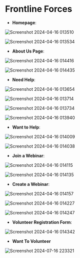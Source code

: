 # Frontline Forces

- **Homepage**:
  
![Screenshot 2024-04-16 013510](https://github.com/anvita-kumar30/FrontlineForces/assets/109106936/06c3a854-12e4-498e-b498-6c004b87246d)


![Screenshot 2024-04-16 013534](https://github.com/anvita-kumar30/FrontlineForces/assets/109106936/2b845f0f-fb28-4d06-89b5-97e9e6f5c275)


- **About Us Page**:
  
![Screenshot 2024-04-16 014416](https://github.com/anvita-kumar30/FrontlineForces/assets/109106936/d793fb5e-f46d-46bb-a7a2-ff88d6c14a41)


![Screenshot 2024-04-16 014435](https://github.com/anvita-kumar30/FrontlineForces/assets/109106936/14d9af2b-5c36-4280-b5e8-108f9f14fc2c)


- **Need Help**:
  
![Screenshot 2024-04-16 013654](https://github.com/anvita-kumar30/FrontlineForces/assets/109106936/33706f0b-7e66-4afd-9058-6a9434f90d69)


![Screenshot 2024-04-16 013714](https://github.com/anvita-kumar30/FrontlineForces/assets/109106936/ac98ff26-d21a-458c-9372-3b330706b56c)


![Screenshot 2024-04-16 013734](https://github.com/anvita-kumar30/FrontlineForces/assets/109106936/04960303-d412-4c8c-90c9-6da472715893)


![Screenshot 2024-04-16 013940](https://github.com/anvita-kumar30/FrontlineForces/assets/109106936/0b03d056-e082-49f3-bf33-9a5dcf34c523)


- **Want to Help**:
  
![Screenshot 2024-04-16 014009](https://github.com/anvita-kumar30/FrontlineForces/assets/109106936/22a3ba67-bfeb-4646-bdc8-c1642369338f)


![Screenshot 2024-04-16 014038](https://github.com/anvita-kumar30/FrontlineForces/assets/109106936/5587ead2-4335-447e-9678-389cf8a1956c)


- **Join a Webinar**:
  
![Screenshot 2024-04-16 014115](https://github.com/anvita-kumar30/FrontlineForces/assets/109106936/dbe60da2-0608-4f35-b91e-6873316bb065)


![Screenshot 2024-04-16 014135](https://github.com/anvita-kumar30/FrontlineForces/assets/109106936/e8124fe2-b311-4ffa-9c9e-51c590a32fae)


- **Create a Webinar**:
  
![Screenshot 2024-04-16 014157](https://github.com/anvita-kumar30/FrontlineForces/assets/109106936/4d3ebb3f-4651-415c-8f0e-3201a0571a7c)


![Screenshot 2024-04-16 014227](https://github.com/anvita-kumar30/FrontlineForces/assets/109106936/132e210a-4a89-4eb3-a493-e70516f6eeed)


![Screenshot 2024-04-16 014247](https://github.com/anvita-kumar30/FrontlineForces/assets/109106936/08c5f485-f4fe-4b3b-b4bc-d59573134800)


- **Volunteer Registration Form**:
  
![Screenshot 2024-04-16 014342](https://github.com/anvita-kumar30/FrontlineForces/assets/109106936/305f27d1-9378-4250-aec4-1d01df61a516)


- **Want To Volunteer**


![Screenshot 2024-07-16 223321](https://github.com/user-attachments/assets/2547f249-7db4-4814-b0a7-2a537143fd9e)
